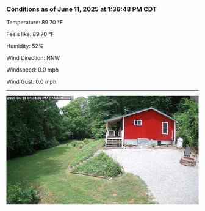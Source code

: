 ### Conditions as of June 11, 2025 at 1:36:48 PM CDT 

Temperature: 89.70 &deg;F

Feels like: 89.70 &deg;F

Humidity: 52%

Wind Direction: NNW

Windspeed: 0.0 mph

Wind Gust: 0.0 mph

---

<img src="./images/latest.jpeg"/>

